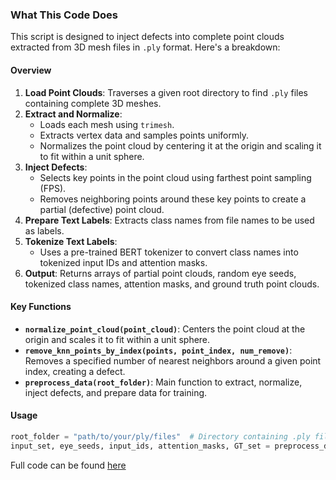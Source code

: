 
### What This Code Does
This script is designed to inject defects into complete point clouds extracted from 3D mesh files in `.ply` format. Here's a breakdown:

#### Overview
1. **Load Point Clouds**: Traverses a given root directory to find `.ply` files containing complete 3D meshes.
2. **Extract and Normalize**:
   - Loads each mesh using `trimesh`.
   - Extracts vertex data and samples points uniformly.
   - Normalizes the point cloud by centering it at the origin and scaling it to fit within a unit sphere.
3. **Inject Defects**:
   - Selects key points in the point cloud using farthest point sampling (FPS).
   - Removes neighboring points around these key points to create a partial (defective) point cloud.
4. **Prepare Text Labels**: Extracts class names from file names to be used as labels.
5. **Tokenize Text Labels**:
   - Uses a pre-trained BERT tokenizer to convert class names into tokenized input IDs and attention masks.
6. **Output**: Returns arrays of partial point clouds, random eye seeds, tokenized class names, attention masks, and ground truth point clouds.

#### Key Functions
- **`normalize_point_cloud(point_cloud)`**: Centers the point cloud at the origin and scales it to fit within a unit sphere.
- **`remove_knn_points_by_index(points, point_index, num_remove)`**: Removes a specified number of nearest neighbors around a given point index, creating a defect.
- **`preprocess_data(root_folder)`**: Main function to extract, normalize, inject defects, and prepare data for training.

#### Usage
```python
root_folder = "path/to/your/ply/files"  # Directory containing .ply files with complete point clouds
input_set, eye_seeds, input_ids, attention_masks, GT_set = preprocess_data(root_folder)
```
Full code can be found [here](Data/cloud_preprocessing.py)
